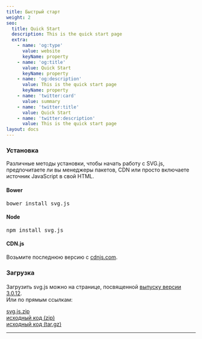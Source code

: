 ```yaml
---
title: Быстрый старт
weight: 2
seo:
  title: Quick Start
  description: This is the quick start page
  extra:
    - name: 'og:type'
      value: website
      keyName: property
    - name: 'og:title'
      value: Quick Start
      keyName: property
    - name: 'og:description'
      value: This is the quick start page
      keyName: property
    - name: 'twitter:card'
      value: summary
    - name: 'twitter:title'
      value: Quick Start
    - name: 'twitter:description'
      value: This is the quick start page
layout: docs
---
```


<h3>Установка</h3>
Различные методы установки, чтобы начать работу с SVG.js, предпочитаете ли вы менеджеры пакетов, CDN или просто включаете источник JavaScript в свой HTML.

<h4>Bower</h4>
<pre>bower install svg.js</pre>

<h4>Node</h4>
<pre>npm install svg.js</pre>

<h4>CDN.js</h4>
Возьмите последнюю версию с <a href="https://cdnjs.com/libraries/svg.js" target="_blank">cdnjs.com</a>.

### Загрузка<h4></h4>
Загрузить svg.js можно на странице, посвященной <a href="https://github.com/svgdotjs/svg.js/releases/tag/3.0.12" target="_blank">выпуску версии 3.0.12</a>.<br>
Или по прямым ссылкам:
<div class="list"><a href="https://github.com/svgdotjs/svg.js/releases/download/3.0.12/svg.js.zip" target="_blank">svg.js.zip</a></div>

<div class="list"><a href="https://github.com/svgdotjs/svg.js/archive/3.0.12.zip" target="_blank">исходный код (zip)</a></div>

<div class="list"><a href="https://github.com/svgdotjs/svg.js/archive/3.0.12.tar.gz" target="_blank">исходный код (tar.gz)</a></div>


<hr>

